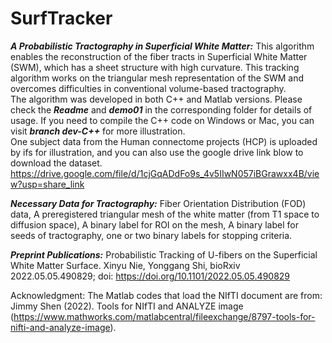 # SurfTracker
***A Probabilistic Tractography in Superficial White Matter:*** This algorithm enables the reconstruction of the fiber tracts in Superficial White Matter (SWM), which has a sheet structure with high curvature. This tracking algorithm works on the triangular mesh representation of the SWM and overcomes  difficulties in conventional volume-based tractography.
<br />
The algorithm was developed in both C++ and Matlab versions. Please check the ***Readme*** and ***demo01*** in the corresponding folder for details of usage. If you need to compile the C++ code on Windows or Mac, you can visit ***branch dev-C++*** for more illustration. <br />
One subject data from the Human connectome projects (HCP) is uploaded by ifs for illustration, and you can also use the google drive link blow to download the dataset.<br />
https://drive.google.com/file/d/1cjGqADdFo9s_4v5IIwN057iBGrawxx4B/view?usp=share_link

***Necessary  Data for Tractography:*** 
Fiber Orientation Distribution (FOD) data, A preregistered triangular mesh of the white matter (from T1 space to diffusion space), A binary label for ROI on the mesh, A binary label for seeds of tractography, one or two binary labels for stopping criteria. 

***Preprint Publications:*** Probabilistic Tracking of U-fibers on the Superficial White Matter Surface. Xinyu Nie, Yonggang Shi,
bioRxiv 2022.05.05.490829; doi: https://doi.org/10.1101/2022.05.05.490829


Acknowledgment: The Matlab codes that load the NIfTI document are from: Jimmy Shen (2022). Tools for NIfTI and ANALYZE image (https://www.mathworks.com/matlabcentral/fileexchange/8797-tools-for-nifti-and-analyze-image).
